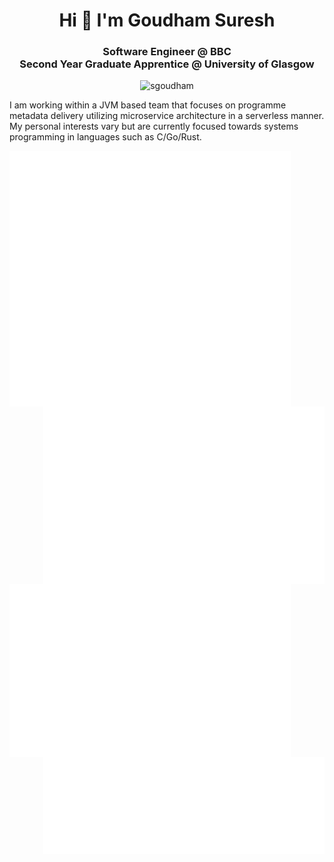 <h1 align="center">Hi 👋 I'm Goudham Suresh</h1>
<h3 align="center">Software Engineer @ BBC <br> Second Year Graduate Apprentice @ University of Glasgow</h3>
<p align="center"> <img src="https://komarev.com/ghpvc/?username=sgoudham&label=Profile%20views&color=0e75b6&style=flat" alt="sgoudham" /> </p>

I am working within a JVM based team that focuses on programme metadata delivery utilizing
microservice architecture in a serverless manner. My personal interests vary but are currently focused towards systems programming in 
languages such as C/Go/Rust.

<img align="left" src="/introduction.svg" alt="Introduction" width="450">
<img align="right" src="/achievements.svg" alt="Achievements" width="450">
<img align="left" src="/recent-activity.svg" alt="Recent Activity" width="450">
<img align="right" src="/most-used-langs.svg" alt="Most Used Languages" width="450">
